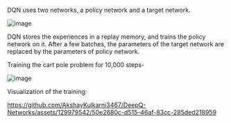 DQN uses two networks, a policy network and a target network.

![image](https://github.com/AkshayKulkarni3467/DeepQ-Networks/assets/129979542/806b678a-e1eb-428f-aa1a-6e8ff8fa1250)

DQN stores the experiences in a replay memory, and trains the policy network on it.
After a few batches, the parameters of the target network are replaced by the parameters of policy network.

Training the cart pole problem for 10,000 steps-

![image](https://github.com/AkshayKulkarni3467/DeepQ-Networks/assets/129979542/5633d1a2-d04e-4bc8-ae17-82b604f588b3)

Visualization of the training:


https://github.com/AkshayKulkarni3467/DeepQ-Networks/assets/129979542/50e2680c-d515-46af-83cc-285ded218959


